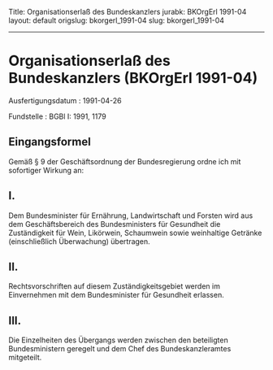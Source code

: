 Title: Organisationserlaß des Bundeskanzlers
jurabk: BKOrgErl 1991-04
layout: default
origslug: bkorgerl_1991-04
slug: bkorgerl_1991-04

---

# Organisationserlaß des Bundeskanzlers (BKOrgErl 1991-04)

Ausfertigungsdatum
:   1991-04-26

Fundstelle
:   BGBl I: 1991, 1179



## Eingangsformel

Gemäß § 9 der Geschäftsordnung der Bundesregierung ordne ich mit
sofortiger Wirkung an:


## I.

Dem Bundesminister für Ernährung, Landwirtschaft und Forsten wird aus
dem Geschäftsbereich des Bundesministers für Gesundheit die
Zuständigkeit für Wein, Likörwein, Schaumwein sowie weinhaltige
Getränke (einschließlich Überwachung) übertragen.


## II.

Rechtsvorschriften auf diesem Zuständigkeitsgebiet werden im
Einvernehmen mit dem Bundesminister für Gesundheit erlassen.


## III.

Die Einzelheiten des Übergangs werden zwischen den beteiligten
Bundesministern geregelt und dem Chef des Bundeskanzleramtes
mitgeteilt.

